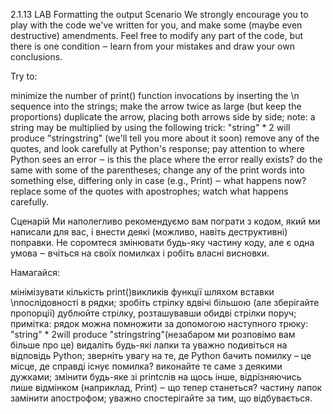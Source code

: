 2.1.13   LAB   Formatting the output
Scenario
We strongly encourage you to play with the code we've written for you, and make some (maybe even destructive) amendments. Feel free to modify any part of the code, but there is one condition ‒ learn from your mistakes and draw your own conclusions.

Try to:

minimize the number of print() function invocations by inserting the \n sequence into the strings;
make the arrow twice as large (but keep the proportions)
duplicate the arrow, placing both arrows side by side; note: a string may be multiplied by using the following trick: "string" * 2 will produce "stringstring" (we'll tell you more about it soon)
remove any of the quotes, and look carefully at Python's response; pay attention to where Python sees an error ‒ is this the place where the error really exists?
do the same with some of the parentheses;
change any of the print words into something else, differing only in case (e.g., Print) ‒ what happens now?
replace some of the quotes with apostrophes; watch what happens carefully.

Сценарій
Ми наполегливо рекомендуємо вам пограти з кодом, який ми написали для вас, і внести деякі (можливо, навіть деструктивні) поправки. Не соромтеся змінювати будь-яку частину коду, але є одна умова ‒ вчіться на своїх помилках і робіть власні висновки.

Намагайся:

мінімізувати кількість print()викликів функції шляхом вставки \nпослідовності в рядки;
зробіть стрілку вдвічі більшою (але зберігайте пропорції)
дублюйте стрілку, розташувавши обидві стрілки поруч; примітка: рядок можна помножити за допомогою наступного трюку: "string" * 2will produce "stringstring"(незабаром ми розповімо вам більше про це)
видаліть будь-які лапки та уважно подивіться на відповідь Python; зверніть увагу на те, де Python бачить помилку – це місце, де справді існує помилка?
виконайте те саме з деякими дужками;
змінити будь-яке зі printслів на щось інше, відрізняючись лише відмінком (наприклад, Print) ‒ що тепер станеться?
частину лапок замінити апострофом; уважно спостерігайте за тим, що відбувається.
